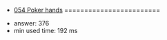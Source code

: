 + [054 Poker hands](http://projecteuler.net/problem=54)
========================

- answer: 376 
- min used time: 192 ms

